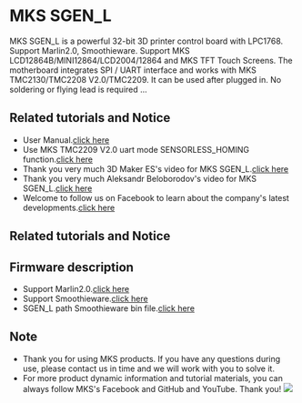 # MKS SGEN_L
MKS SGEN_L is a powerful 32-bit 3D printer control board with LPC1768. Support Marlin2.0, Smoothieware. Support MKS LCD12864B/MINI12864/LCD2004/12864 and MKS TFT Touch Screens. The motherboard integrates SPI / UART interface and works with MKS TMC2130/TMC2208 V2.0/TMC2209. It can be used after plugged in. No soldering or flying lead is required ...

## Related tutorials and Notice
- User Manual.[click here](https://github.com/makerbase-mks/SGEN_L/wiki/MKS-SGEN_L-User-Manual)
- Use MKS TMC2209 V2.0 uart mode SENSORLESS_HOMING function.[click here](https://www.youtube.com/watch?v=vSgcH2wjCwY&tdsourcetag=s_pctim_aiomsg)
- Thank you very much 3D Maker ES's video for MKS SGEN_L.[click here](https://www.youtube.com/watch?v=yO_QBpcF2Rc)
- Thank you very much Aleksandr Beloborodov's video for MKS SGEN_L.[click here](https://www.youtube.com/watch?v=NXs1XujA4tQ)
- Welcome to follow us on Facebook to learn about the company's latest developments.[click here](https://www.facebook.com/Makerbase.mks/)

## Related tutorials and Notice

## Firmware description
- Support Marlin2.0.[click here](https://github.com/MarlinFirmware/Marlin/tree/bugfix-2.0.x)
- Support Smoothieware.[click here](https://github.com/Smoothieware/Smoothieware)
- SGEN_L path Smoothieware bin file.[click here](https://github.com/makerbase-mks/SGEN_L/tree/master/Firmware/Smoothieware)

## Note
- Thank you for using MKS products. If you have any questions during use, please contact us in time and we will work with you to solve it.
- For more product dynamic information and tutorial materials, you can always follow MKS's Facebook and GitHub and YouTube. Thank you!
![](https://github.com/makerbase-mks/MKS-Robin-Nano/blob/master/hardware/Image/MKS_FGA.png)
